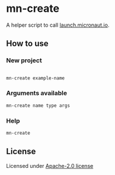 # mn-create

A helper script to call [launch.micronaut.io](launch.micronaut.io).

## How to use

### New project

```sh

mn-create example-name
```

### Arguments available

```sh
mn-create name type args
```

### Help

```sh
mn-create
```

## License

Licensed under [Apache-2.0 license](https://github.com/wmartinmimi/mn-create/blob/main/LICENSE.md)
